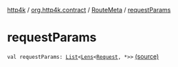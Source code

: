 [http4k](../../index.md) / [org.http4k.contract](../index.md) / [RouteMeta](index.md) / [requestParams](./request-params.md)

# requestParams

`val requestParams: `[`List`](https://kotlinlang.org/api/latest/jvm/stdlib/kotlin.collections/-list/index.html)`<`[`Lens`](../../org.http4k.lens/-lens/index.md)`<`[`Request`](../../org.http4k.core/-request/index.md)`, *>>` [(source)](https://github.com/http4k/http4k/blob/master/http4k-contract/src/main/kotlin/org/http4k/contract/routeMeta.kt#L106)